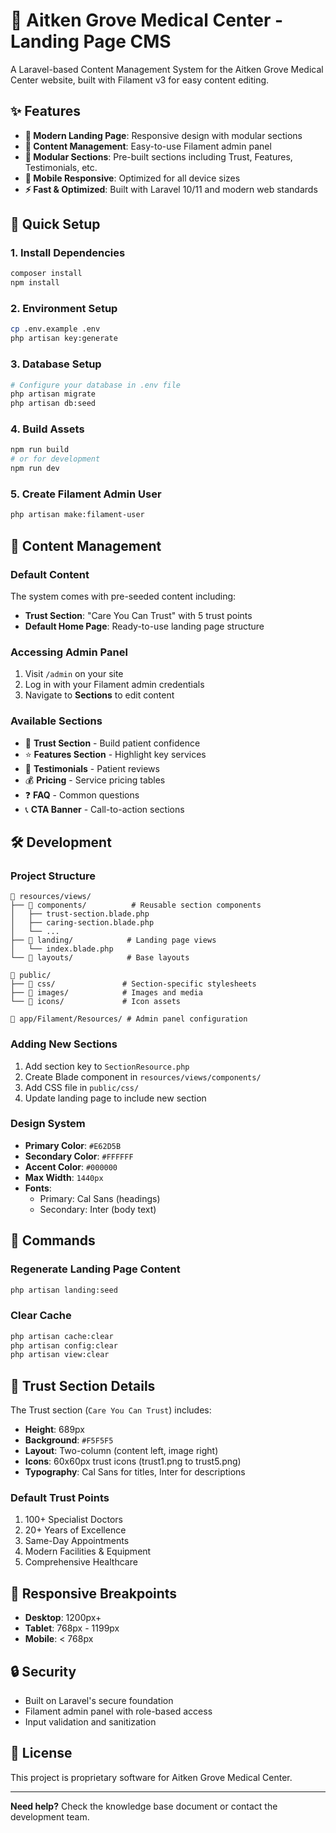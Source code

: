# 🏥 Aitken Grove Medical Center - Landing Page CMS

A Laravel-based Content Management System for the Aitken Grove Medical Center website, built with Filament v3 for easy content editing.

## ✨ Features

- **🎨 Modern Landing Page**: Responsive design with modular sections
- **📝 Content Management**: Easy-to-use Filament admin panel
- **🔧 Modular Sections**: Pre-built sections including Trust, Features, Testimonials, etc.
- **📱 Mobile Responsive**: Optimized for all device sizes
- **⚡ Fast & Optimized**: Built with Laravel 10/11 and modern web standards

## 🚀 Quick Setup

### 1. Install Dependencies
```bash
composer install
npm install
```

### 2. Environment Setup
```bash
cp .env.example .env
php artisan key:generate
```

### 3. Database Setup
```bash
# Configure your database in .env file
php artisan migrate
php artisan db:seed
```

### 4. Build Assets
```bash
npm run build
# or for development
npm run dev
```

### 5. Create Filament Admin User
```bash
php artisan make:filament-user
```

## 📖 Content Management

### Default Content
The system comes with pre-seeded content including:
- **Trust Section**: "Care You Can Trust" with 5 trust points
- **Default Home Page**: Ready-to-use landing page structure

### Accessing Admin Panel
1. Visit `/admin` on your site
2. Log in with your Filament admin credentials
3. Navigate to **Sections** to edit content

### Available Sections
- 🏥 **Trust Section** - Build patient confidence
- ⭐ **Features Section** - Highlight key services
- 💬 **Testimonials** - Patient reviews
- 💰 **Pricing** - Service pricing tables
- ❓ **FAQ** - Common questions
- 📞 **CTA Banner** - Call-to-action sections

## 🛠️ Development

### Project Structure
```
📁 resources/views/
├── 📁 components/          # Reusable section components
│   ├── trust-section.blade.php
│   ├── caring-section.blade.php
│   └── ...
├── 📁 landing/            # Landing page views
│   └── index.blade.php
└── 📁 layouts/            # Base layouts

📁 public/
├── 📁 css/               # Section-specific stylesheets
├── 📁 images/            # Images and media
└── 📁 icons/             # Icon assets

📁 app/Filament/Resources/ # Admin panel configuration
```

### Adding New Sections
1. Add section key to `SectionResource.php`
2. Create Blade component in `resources/views/components/`
3. Add CSS file in `public/css/`
4. Update landing page to include new section

### Design System
- **Primary Color**: `#E62D5B`
- **Secondary Color**: `#FFFFFF`
- **Accent Color**: `#000000`
- **Max Width**: `1440px`
- **Fonts**: 
  - Primary: Cal Sans (headings)
  - Secondary: Inter (body text)

## 📝 Commands

### Regenerate Landing Page Content
```bash
php artisan landing:seed
```

### Clear Cache
```bash
php artisan cache:clear
php artisan config:clear
php artisan view:clear
```

## 🎯 Trust Section Details

The Trust section (`Care You Can Trust`) includes:
- **Height**: 689px
- **Background**: `#F5F5F5`
- **Layout**: Two-column (content left, image right)
- **Icons**: 60x60px trust icons (trust1.png to trust5.png)
- **Typography**: Cal Sans for titles, Inter for descriptions

### Default Trust Points
1. 100+ Specialist Doctors
2. 20+ Years of Excellence  
3. Same-Day Appointments
4. Modern Facilities & Equipment
5. Comprehensive Healthcare

## 📱 Responsive Breakpoints
- **Desktop**: 1200px+
- **Tablet**: 768px - 1199px
- **Mobile**: < 768px

## 🔒 Security
- Built on Laravel's secure foundation
- Filament admin panel with role-based access
- Input validation and sanitization

## 📄 License
This project is proprietary software for Aitken Grove Medical Center.

---

**Need help?** Check the knowledge base document or contact the development team.
